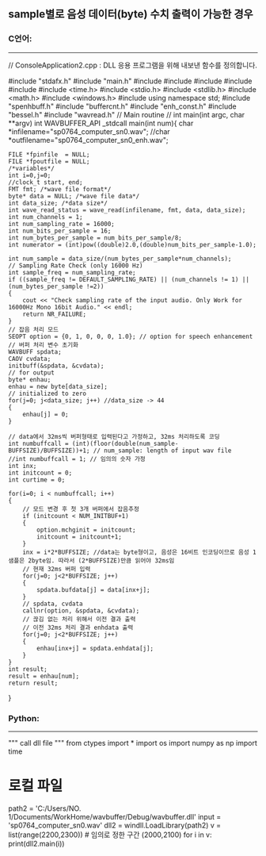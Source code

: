 ## sample별로 음성 데이터(byte) 수치 출력이 가능한 경우
### C언어:
-----------------


  // ConsoleApplication2.cpp : DLL 응용 프로그램을 위해 내보낸 함수를 정의합니다.
  
  #include "stdafx.h"
  #include "main.h"
  #include <limits>
  #include <list>
  #include <fstream>
  #include <iostream>
  #include <sstream>
  #include <time.h>
  #include <stdio.h>
  #include <stdlib.h>
  #include <math.h>
  #include <windows.h>
  #include <string>
  using namespace std;
  #include "spenhbuff.h"
  #include "buffercnt.h"
  #include "enh_const.h"
  #include "bessel.h"
  #include "wavread.h"
  // Main routine
  // int main(int argc, char **argv)
  int WAVBUFFER_API _stdcall main(int num){
	char *infilename="sp0764_computer_sn0.wav";
	//char *outfilename="sp0764_computer_sn0_enh.wav"; 
	
	FILE *fpinfile  = NULL;
	FILE *fpoutfile = NULL;
	/*variables*/
	int i=0,j=0;
	//clock_t start, end;
	FMT fmt; /*wave file format*/
	byte* data = NULL; /*wave file data*/
	int data_size; /*data size*/
	int wave_read_status = wave_read(infilename, fmt, data, data_size);
	int num_channels = 1;
	int num_sampling_rate = 16000;
	int num_bits_per_sample = 16;
	int num_bytes_per_sample = num_bits_per_sample/8;
	int numerator = (int)pow((double)2.0,(double)num_bits_per_sample-1.0);
	
	int num_sample = data_size/(num_bytes_per_sample*num_channels);
	// Sampling Rate Check (only 16000 Hz)
	int sample_freq = num_sampling_rate;
	if ((sample_freq != DEFAULT_SAMPLING_RATE) || (num_channels != 1) || (num_bytes_per_sample !=2))
	{
		cout << "Check sampling rate of the input audio. Only Work for 16000Hz Mono 16bit Audio." << endl;
		return NR_FAILURE;
	}
	// 잡음 처리 모드
	SEOPT option = {0, 1, 0, 0, 0, 1.0}; // option for speech enhancement	
	// 버퍼 처리 변수 초기화	
	WAVBUFF spdata;
	CAOV cvdata;
	initbuff(&spdata, &cvdata);
	// for output
	byte* enhau;
	enhau = new byte[data_size];
	// initialized to zero
	for(j=0; j<data_size; j++) //data_size -> 44
	{			
		enhau[j] = 0;
	}
	 
	// data에서 32ms씩 버퍼형태로 입력된다고 가정하고, 32ms 처리하도록 코딩
	int numbuffcall = (int)(floor(double(num_sample-BUFFSIZE)/BUFFSIZE))+1; // num_sample: length of input wav file
	//int numbuffcall = 1; // 임의의 숫자 가정
	int inx;
	int initcount = 0;
	int curtime = 0;
	
	for(i=0; i < numbuffcall; i++)
	{	
		// 모드 변경 후 첫 3개 버퍼에서 잡음추정
		if (initcount < NUM_INITBUF+1)
		{
			option.mchginit = initcount;
			initcount = initcount+1;
		}		
		inx = i*2*BUFFSIZE; //data는 byte형이고, 음성은 16비트 인코딩이므로 음성 1샘플은 2byte임. 따라서 (2*BUFFSIZE)만큼 읽어야 32ms임
		// 현재 32ms 버퍼 입력
		for(j=0; j<2*BUFFSIZE; j++)
		{			
			spdata.bufdata[j] = data[inx+j];
		}
		// spdata, cvdata 
		callnr(option, &spdata, &cvdata);
		// 끊김 없는 처리 위해서 이전 결과 출력
		// 이전 32ms 처리 결과 enhdata 출력
		for(j=0; j<2*BUFFSIZE; j++)
		{			
			enhau[inx+j] = spdata.enhdata[j];
		}
	}
	int result;
	result = enhau[num];
	return result;
}


### Python: 
-----------------

"""
call dll file
"""
from ctypes import *
import os
import numpy as np
import time
# 로컬 파일
path2 = 'C:/Users/NO. 1/Documents/WorkHome/wavbuffer/Debug/wavbuffer.dll'
input = 'sp0764_computer_sn0.wav'
dll2 = windll.LoadLibrary(path2)
v = list(range(2200,2300)) # 임의로 정한 구간 (2000,2100)
for i in v:
    print(dll2.main(i))

